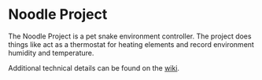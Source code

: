# Noodle Project
The Noodle Project is a pet snake environment controller. The project does things like act as a thermostat for heating elements and record environment humidity and temperature.

Additional technical details can be found on the [wiki](https://github.com/jpatillo/noodle/wiki).
